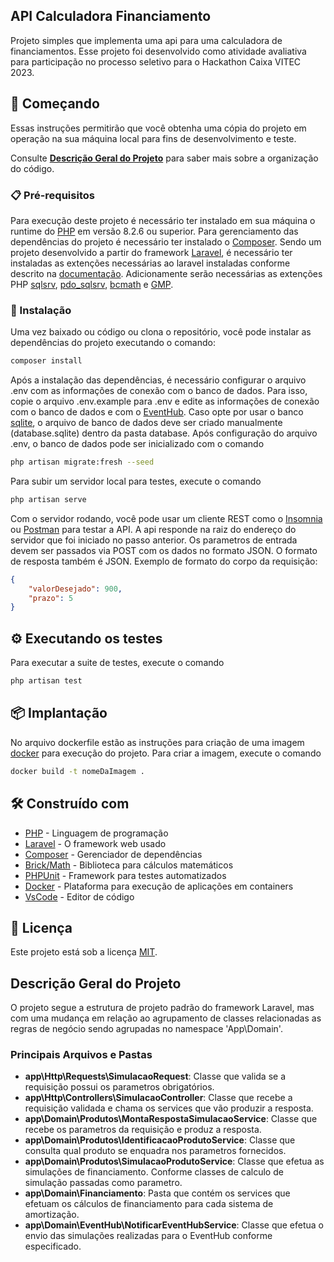 ## API Calculadora Financiamento

Projeto simples que implementa uma api para uma calculadora de financiamentos.
Esse projeto foi desenvolvido como atividade avaliativa para participação no processo seletivo para o Hackathon Caixa VITEC 2023.

## 🚀 Começando

Essas instruções permitirão que você obtenha uma cópia do projeto em operação na sua máquina local para fins de desenvolvimento e teste.

Consulte **[Descrição Geral do Projeto](#descrição-geral-do-projeto)** para saber mais sobre a organização do código.

### 📋 Pré-requisitos

Para execução deste projeto é necessário ter instalado em sua máquina o runtime do [PHP](https://www.php.net/) em versão 8.2.6 ou superior. Para gerenciamento das dependências do projeto é necessário ter instalado o [Composer](https://getcomposer.org/).
Sendo um projeto desenvolvido a partir do framework [Laravel](https://laravel.com/), é necessário ter instaladas as extenções necessárias ao laravel instaladas conforme descrito na [documentação](https://laravel.com/docs/10.x/deployment#server-requirements).
Adicionamente serão necessárias as extenções PHP [sqlsrv](https://www.php.net/manual/pt_BR/book.sqlsrv.php), [pdo_sqlsrv](https://www.php.net/manual/pt_BR/ref.pdo-sqlsrv.php), [bcmath](https://www.php.net/manual/en/book.bc.php) e [GMP](https://www.php.net/manual/en/book.gmp.php).

### 🔧 Instalação

Uma vez baixado ou código ou clona o repositório, você pode instalar as dependências do projeto executando o comando:

```bash
composer install
```

Após a instalação das dependências, é necessário configurar o arquivo .env com as informações de conexão com o banco de dados. Para isso, copie o arquivo .env.example para .env e edite as informações de conexão com o banco de dados e com o [EventHub](https://learn.microsoft.com/pt-br/azure/event-hubs/event-hubs-about).
Caso opte por usar o banco [sqlite](https://www.sqlite.org/index.html), o arquivo de banco de dados deve ser criado manualmente (database.sqlite) dentro da pasta database.
Após configuração do arquivo .env, o banco de dados pode ser inicializado com o comando

```bash
php artisan migrate:fresh --seed
```

Para subir um servidor local para testes, execute o comando

```bash
php artisan serve
```

Com o servidor rodando, você pode usar um cliente REST como o [Insomnia](https://insomnia.rest/) ou [Postman](https://www.postman.com/) para testar a API.
A api responde na raiz do endereço do servidor que foi iniciado no passo anterior. Os parametros de entrada devem ser passados via POST com os dados no formato JSON. O formato de resposta também é JSON.
Exemplo de formato do corpo da requisição:

```json
{
    "valorDesejado": 900,
    "prazo": 5
}
```

## ⚙️ Executando os testes

Para executar a suite de testes, execute o comando

```bash
php artisan test
```

## 📦 Implantação

No arquivo dockerfile estão as instruções para criação de uma imagem [docker](https://www.docker.com/) para execução do projeto. Para criar a imagem, execute o comando

```bash
docker build -t nomeDaImagem .
```

## 🛠️ Construído com

-   [PHP](https://www.php.net/) - Linguagem de programação
-   [Laravel](https://laravel.com/) - O framework web usado
-   [Composer](https://getcomposer.org/) - Gerenciador de dependências
-   [Brick/Math](https://github.com/brick/math) - Biblioteca para cálculos matemáticos
-   [PHPUnit](https://phpunit.de/) - Framework para testes automatizados
-   [Docker](https://www.docker.com/) - Plataforma para execução de aplicações em containers
-   [VsCode](https://code.visualstudio.com/) - Editor de código

## 📄 Licença

Este projeto está sob a licença [MIT](https://www.mit.edu/~amini/LICENSE.md).

## Descrição Geral do Projeto

O projeto segue a estrutura de projeto padrão do framework Laravel, mas com uma mudança em relação ao agrupamento de classes relacionadas as regras de negócio sendo agrupadas no namespace 'App\Domain'.

### Principais Arquivos e Pastas

-   **app\Http\Requests\SimulacaoRequest**: Classe que valida se a requisição possui os parametros obrigatórios.
-   **app\Http\Controllers\SimulacaoController**: Classe que recebe a requisição validada e chama os services que vão produzir a resposta.
-   **app\Domain\Produtos\MontaRespostaSimulacaoService**: Classe que recebe os parametros da requisição e produz a resposta.
-   **app\Domain\Produtos\IdentificacaoProdutoService**: Classe que consulta qual produto se enquadra nos parametros fornecidos.
-   **app\Domain\Produtos\SimulacaoProdutoService**: Classe que efetua as simulações de financiamento. Conforme classes de calculo de simulação passadas como parametro.
-   **app\Domain\Financiamento**: Pasta que contém os services que efetuam os cálculos de financiamento para cada sistema de amortização.
-   **app\Domain\EventHub\NotificarEventHubService**: Classe que efetua o envio das simulações realizadas para o EventHub conforme especificado.
